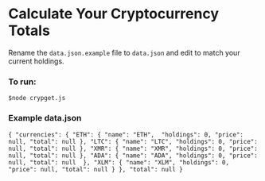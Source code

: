 # Calculate Your Cryptocurrency Totals

Rename the `data.json.example` file to `data.json` and edit to match your current holdings.

### To run:
`$node crypget.js`

### Example data.json

`{
  "currencies": {
    "ETH":
      {
        "name": "ETH", 
        "holdings": 0,
        "price": null,
        "total": null
      },
    "LTC":
      {
        "name": "LTC",
        "holdings": 0,
        "price": null,
        "total": null
      },
    "XMR":
      {
        "name": "XMR",
        "holdings": 0,
        "price": null,
        "total": null
      },
    "ADA":
      {
        "name": "ADA",
        "holdings": 0,
        "price": null,
        "total": null 
      },
    "XLM":
      {
        "name": "XLM",
        "holdings": 0,
        "price": null,
        "total": null
      }
  },
  "total": null
}`
